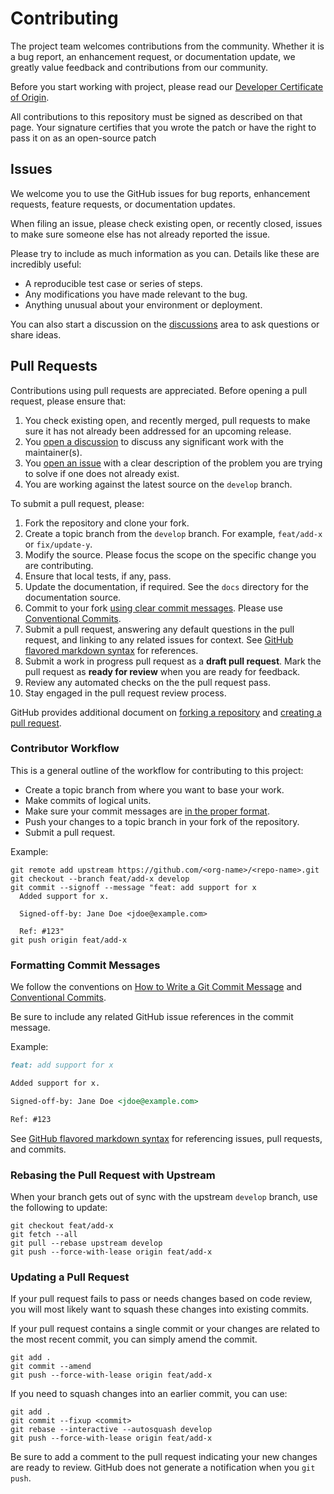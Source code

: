 # Contributing

The project team welcomes contributions from the community. Whether it is a bug report, an
enhancement request, or documentation update, we greatly value feedback and contributions from our
community.

Before you start working with project, please read our [Developer Certificate of Origin][vmware-cla-dco].

All contributions to this repository must be signed as described on that page. Your signature
certifies that you wrote the patch or have the right to pass it on as an open-source patch

## Issues

We welcome you to use the GitHub issues for bug reports, enhancement requests, feature requests, or
documentation updates.

When filing an issue, please check existing open, or recently closed, issues to make sure someone
else has not already reported the issue.

Please try to include as much information as you can. Details like these are incredibly useful:

- A reproducible test case or series of steps.
- Any modifications you have made relevant to the bug.
- Anything unusual about your environment or deployment.

You can also start a discussion on the [discussions][gh-discussions] area to ask questions or share
ideas.

## Pull Requests

Contributions using pull requests are appreciated. Before opening a pull request, please ensure
that:

1. You check existing open, and recently merged, pull requests to make sure it has not already been
   addressed for an upcoming release.
2. You [open a discussion][gh-discussions] to discuss any significant work with the maintainer(s).
3. You [open an issue][gh-issues] with a clear description of the problem you are trying to solve if
   one does not already exist.
4. You are working against the latest source on the `develop` branch.

To submit a pull request, please:

1. Fork the repository and clone your fork.
2. Create a topic branch from the `develop` branch. For example, `feat/add-x` or `fix/update-y`.
3. Modify the source. Please focus the scope on the specific change you are contributing.
4. Ensure that local tests, if any, pass.
5. Update the documentation, if required. See the `docs` directory for the documentation source.
6. Commit to your fork [using clear commit messages][git-commit]. Please use [Conventional Commits][conventional-commits].
7. Submit a pull request, answering any default questions in the pull request, and linking to any
   related issues for context. See [GitHub flavored markdown syntax][gh-markdown] for references.
8. Submit a work in progress pull request as a **draft pull request**. Mark the pull request as
   **ready for review** when you are ready for feedback.
9. Review any automated checks on the the pull request pass.
10. Stay engaged in the pull request review process.

GitHub provides additional document on [forking a repository][gh-forks] and [creating a pull request][gh-pulls].

### Contributor Workflow

This is a general outline of the workflow for contributing to this project:

- Create a topic branch from where you want to base your work.
- Make commits of logical units.
- Make sure your commit messages are [in the proper format][conventional-commits].
- Push your changes to a topic branch in your fork of the repository.
- Submit a pull request.

Example:

``` shell
git remote add upstream https://github.com/<org-name>/<repo-name>.git
git checkout --branch feat/add-x develop
git commit --signoff --message "feat: add support for x
  Added support for x.

  Signed-off-by: Jane Doe <jdoe@example.com>

  Ref: #123"
git push origin feat/add-x
```

### Formatting Commit Messages

We follow the conventions on [How to Write a Git Commit Message][git-commit] and [Conventional Commits][conventional-commits].

Be sure to include any related GitHub issue references in the commit message.

Example:

```markdown
feat: add support for x

Added support for x.

Signed-off-by: Jane Doe <jdoe@example.com>

Ref: #123
```

See [GitHub flavored markdown syntax][gh-markdown] for referencing issues, pull requests, and
commits.

### Rebasing the Pull Request with Upstream

When your branch gets out of sync with the upstream `develop` branch, use the following to update:

``` shell
git checkout feat/add-x
git fetch --all
git pull --rebase upstream develop
git push --force-with-lease origin feat/add-x
```

### Updating a Pull Request

If your pull request fails to pass or needs changes based on code review, you will most likely want
to squash these changes into existing commits.

If your pull request contains a single commit or your changes are related to the most recent commit,
you can simply amend the commit.

``` shell
git add .
git commit --amend
git push --force-with-lease origin feat/add-x
```

If you need to squash changes into an earlier commit, you can use:

``` shell
git add .
git commit --fixup <commit>
git rebase --interactive --autosquash develop
git push --force-with-lease origin feat/add-x
```

Be sure to add a comment to the pull request indicating your new changes are ready to review. GitHub
does not generate a notification when you `git push`.

[conventional-commits]: https://www.conventionalcommits.org/en/v1.0.0/
[git-commit]: http://chris.beams.io/posts/git-commit/
[gh-discussions]: https://github.com/vmware/powershell-module-for-vmware-cloud-foundation-instance-recovery/discussions
[gh-forks]: https://help.github.com/articles/fork-a-repo/
[gh-issues]:https://github.com/vmware/powershell-module-for-vmware-cloud-foundation-instance-recovery/issues
[gh-markdown]: https://guides.github.com/features/mastering-markdown/#GitHub-flavored-markdown
[gh-pulls]: https://help.github.com/articles/creating-a-pull-request/
[vmware-cla-dco]: https://cla.vmware.com/dco

